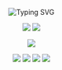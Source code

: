 <p align="center">
  <img src="https://readme-typing-svg.demolab.com?font=Fira+Code&weight=700&duration=2500&pause=1000&color=F7942B&center=true&width=600&lines=Hey+folks!+I+am+Arnab+Aich;Aspiring+Data+Scientist;Machine+Learning+Engineer;Art+Freak;Studying+Hardcore+Mathematics" alt="Typing SVG" />
</p>

<p align="center">
  <img src="https://github-readme-stats.vercel.app/api?username=Arnabtheaich&show_icons=true&theme=tokyonight" />
  <img src="https://github-readme-streak-stats-eight.vercel.app/?user=Arnabtheaich&theme=tokyonight" />
</p>

<p align="center">
  <img src="https://github-readme-stats.vercel.app/api/top-langs/?username=Arnabtheaich&layout=compact&theme=tokyonight" />
</p>

<p align="center">
  <a href="https://www.linkedin.com/in/arnab-aich?utm_source=share&utm_campaign=share_via&utm_content=profile&utm_medium=android_app"><img src="https://img.shields.io/badge/LinkedIn-blue?style=for-the-badge&logo=linkedin" /></a>
  <a href="mailto:Arnab.aichh@gmail.com"><img src="https://img.shields.io/badge/Gmail-red?style=for-the-badge&logo=gmail" /></a>
  <a href="https://www.facebook.com/share/16gp9CiLqU/"><img src="https://img.shields.io/badge/Facebook-1877F2?style=for-the-badge&logo=facebook&logoColor=white" /></a>
  <a href="https://www.behance.net/arnabtheaich"><img src="https://img.shields.io/badge/Behance-0057FF?style=for-the-badge&logo=behance&logoColor=white" /></a>
</p>
